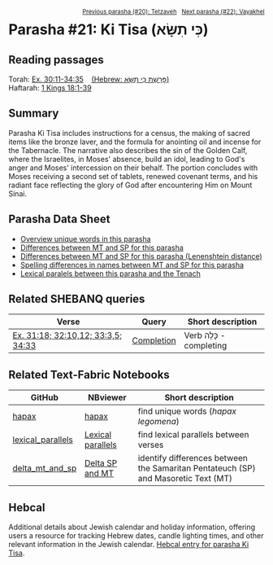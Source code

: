 <span style="float: right;"><sup><a href="../20%20-%20Tetzaveh">Previous parasha (#20): Tetzaveh</a> &nbsp;&nbsp;<a href="../22%20-%20Vayakhel">Next parasha (#22): Vayakhel</a></sup></span>

# Parasha #21: Ki Tisa (כִּי תִשָּׂא)

## Reading passages

Torah: <a href="https://www.stepbible.org/?q=version=NASB2020|reference=Ex.34:35-34:35&options=HNVUG" target="_blank">Ex. 30:11-34:35</a> &nbsp;&nbsp; <a href="https://tikkun.io/#/p/tetzaveh" target="_blank">(Hebrew: פָּרָשַׁת כִּי תִשָּׂא)</a><br>
Haftarah: 
<a href="https://www.stepbible.org/?q=version=NASB2020|reference=1Kgs.18:1-39&options=HNVUG" target="_blank">1 Kings 18:1-39</a>

## Summary

Parasha Ki Tisa includes instructions for a census, the making of sacred items like the bronze laver, and the formula for anointing oil and incense for the Tabernacle. The narrative also describes the sin of the Golden Calf, where the Israelites, in Moses' absence, build an idol, leading to God's anger and Moses' intercession on their behalf. The portion concludes with Moses receiving a second set of tablets, renewed covenant terms, and his radiant face reflecting the glory of God after encountering Him on Mount Sinai.

## Parasha Data Sheet

<ul><li><a href="https://tonyjurg.github.io/Parashot/WeeklyParasha/21%20-%20Ki%20Tisa/hapax_legomena(Ki%2520Tisa).html" target="_blank">Overview unique words in this parasha</a>
</li><li><a href="https://tonyjurg.github.io/Parashot/WeeklyParasha/21%20-%20Ki%20Tisa/differences_MT_SP(Ki%2520Tisa).html" target="_blank">Differences between MT and SP for this parasha</a>
</li><li><a href="https://tonyjurg.github.io/Parashot/WeeklyParasha/21%20-%20Ki%20Tisa/levenshtein_differences_MT_SP(Ki%2520Tisa).html" target="_blank">Differences between MT and SP for this parasha (Lenenshtein distance)</a>
</li><li><a href="https://tonyjurg.github.io/Parashot/WeeklyParasha/21%20-%20Ki%20Tisa/spelling_differences_SP_MT(Ki%2520Tisa).html" target="_blank">Spelling differences in names between MT and SP for this parasha</a>
</li><li><a href="https://tonyjurg.github.io/Parashot/WeeklyParasha/13%20-%20Shemot/lexical_parallels(Ki%2520Tisa).html" target="_blank">Lexical paralels between this parasha and the Tenach</a>
</li></ul>

## Related SHEBANQ queries

Verse | Query | Short description
--- | --- | --- 
<a href="https://www.stepbible.org/?q=version=NASB2020\|reference=Ex.31:18;32:10,5;33:10,12;33:3,5;34:33&options=HNVUG" target="_blank">Ex. 31:18; 32:10,12; 33:3,5; 34:33</a> | <a href="https://shebanq.ancient-data.org/hebrew/text?iid=6306&version=2021&page=1&mr=r&qw=q" target="_blank">Completion</a> | Verb כָּלָה - completing


## Related Text-Fabric Notebooks

GitHub | NBviewer | Short description
---|---|---
[hapax](hapax.ipynb) | <a href="https://nbviewer.org/github/tonyjurg/Parashot/blob/main/WeeklyParasha/21%20-%20Ki%20Tisa/hapax.ipynb" target="_blank">hapax</a> | find unique words (*hapax legomena*)
[lexical_parallels](lexical_parallels.ipynb) |<a href="https://nbviewer.org/github/tonyjurg/Parashot/blob/main/WeeklyParasha/21%20-%20Ki%20Tisa/lexical_parallels.ipynb" target="_blank">Lexical parallels</a>| find lexical parallels between verses
[delta_mt_and_sp](delta_mt_and_sp.ipynb) |<a href="https://nbviewer.org/github/tonyjurg/Parashot/blob/main/WeeklyParasha/21%20-%20Ki%20Tisa/delta_mt_and_sp.ipynb" target="_blank">Delta SP and MT</a>| identify differences between the Samaritan Pentateuch (SP) and Masoretic Text (MT)


## Hebcal

Additional details about Jewish calendar and holiday information, offering users a resource for tracking Hebrew dates, candle lighting times, and other relevant information in the Jewish calendar. <a href="https://www.hebcal.com/sedrot/ki-tisa" target="_blank">Hebcal entry for parasha Ki Tisa</a>.
